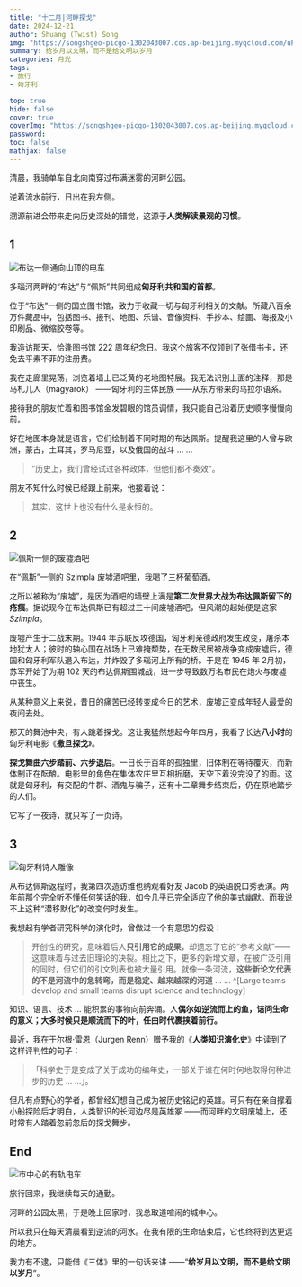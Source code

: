 ```yaml
---
title: "十二月|河畔探戈"
date: 2024-12-21
author: Shuang (Twist) Song
img: "https://songshgeo-picgo-1302043007.cos.ap-beijing.myqcloud.com/uPic/4CE160AC-DD55-473D-880E-20C16847167B_1_105_c.jpeg"
summary: 给岁月以文明，而不是给文明以岁月
categories: 月光
tags:
- 旅行
- 匈牙利

top: true
hide: false
cover: true
coverImg: "https://songshgeo-picgo-1302043007.cos.ap-beijing.myqcloud.com/uPic/4CE160AC-DD55-473D-880E-20C16847167B_1_105_c.jpeg"
password:
toc: false
mathjax: false
---
```


清晨，我骑单车自北向南穿过布满迷雾的河畔公园。

逆着流水前行，日出在我左侧。

溯源前进会带来走向历史深处的错觉，这源于**人类解读景观的习惯**。

## 1

![布达一侧通向山顶的电车](https://songshgeo-picgo-1302043007.cos.ap-beijing.myqcloud.com/uPic/81864C94-DD23-49C7-9571-F2EEA3246FBB_1_105_c.jpeg)

多瑙河两畔的“布达”与“佩斯”共同组成**匈牙利共和国的首都**。

位于“布达”一侧的国立图书馆，致力于收藏一切与匈牙利相关的文献。所藏八百余万件藏品中，包括图书、报刊、地图、乐谱、音像资料、手抄本、绘画、海报及小印刷品、微缩胶卷等。

我造访那天，恰逢图书馆 222 周年纪念日。我这个旅客不仅领到了张借书卡，还免去平素不菲的注册费。

我在走廊里晃荡，浏览着墙上已泛黄的老地图特展。我无法识别上面的注释，那是马札儿人（magyarok） ——匈牙利的主体民族 ——从东方带来的乌拉尔语系。

接待我的朋友忙着和图书馆金发碧眼的馆员调情，我只能自己沿着历史顺序慢慢向前。

好在地图本身就是语言，它们绘制着不同时期的布达佩斯。提醒我这里的人曾与欧洲，蒙古，土耳其，罗马尼亚，以及俄国的战斗 ... ...

> ”历史上，我们曾经试过各种政体，但他们都不奏效“。

朋友不知什么时候已经跟上前来，他接着说：

> 其实，这世上也没有什么是永恒的。

## 2

![佩斯一侧的废墟酒吧](https://songshgeo-picgo-1302043007.cos.ap-beijing.myqcloud.com/uPic/20241206-PC060253.jpeg)

在“佩斯”一侧的 Szimpla 废墟酒吧里，我喝了三杯葡萄酒。

之所以被称为“废墟”，是因为酒吧的墙壁上满是**第二次世界大战为布达佩斯留下的疮痍**。据说现今在布达佩斯已有超过三十间废墟酒吧，但风潮的起始便是这家 *Szimpla*。

废墟产生于二战末期。1944 年苏联反攻德国，匈牙利亲德政府发生政变，屠杀本地犹太人；彼时的轴心国在战场上已难掩颓势，在无数民居被战争变成废墟后，德国和匈牙利军队退入布达，并炸毁了多瑙河上所有的桥。于是在 1945 年 2月初，苏军开始了为期 102 天的布达佩斯围城战，进一步导致数万名市民在炮火与废墟中丧生。

从某种意义上来说，昔日的痛苦已经转变成今日的艺术，废墟正变成年轻人最爱的夜间去处。

那天的舞池中央，有人跳着探戈。这让我猛然想起今年四月，我看了长达**八小时**的匈牙利电影《**撒旦探戈**》。

**探戈舞曲六步踏前、六步退后**。一日长于百年的孤独里，旧体制在等待覆灭，而新体制正在酝酿。电影里的角色在集体农庄里互相折磨，天空下着没完没了的雨。这就是匈牙利，有交配的牛群、酒鬼与骗子，还有十二章舞步结束后，仍在原地踏步的人们。

它写了一夜诗，就只写了一页诗。

## 3

![匈牙利诗人雕像](https://songshgeo-picgo-1302043007.cos.ap-beijing.myqcloud.com/uPic/4CE160AC-DD55-473D-880E-20C16847167B_1_105_c.jpeg)

从布达佩斯返程时，我第四次造访维也纳观看好友 Jacob 的英语脱口秀表演。两年前那个完全听不懂任何笑话的我，如今几乎已完全适应了他的美式幽默。而我说不上这种“潜移默化”的改变何时发生。

我想起有学者研究科学的演化时，曾做过一个有意思的假设：

> 开创性的研究，意味着后人**只引用它的成果**，却遗忘了它的“参考文献”——这意味着与过去旧理论的决裂。相比之下，更多的新增文章，在被广泛引用的同时，但它们的引文列表也被大量引用。就像一条河流，**这些新论文代表的不是河流中的急转弯，而是稳定、越来越深的河道** ... ... ^[Large teams develop and small teams disrupt science and technology]

知识、语言、技术 ... 能积累的事物向前奔涌。人**偶尔如逆流而上的鱼，诘问生命的意义；大多时候只是顺流而下的叶，任由时代裹挟着前行。**

最近，我在于尔根·雷恩（Jurgen Renn）赠予我的《**人类知识演化史**》中读到了这样评判性的句子：

> 「科学史于是变成了关于成功的编年史，一部关于谁在何时何地取得何种进步的历史 ... ...」。

但凡有点野心的学者，都曾经幻想自己成为被历史铭记的英雄。可只有在亲自撑着小船探险后才明白，人类智识的长河边尽是英雄冢 ——而河畔的文明废墟上，还时常有人踏着忽前忽后的探戈舞步。

## End

![市中心的有轨电车](https://songshgeo-picgo-1302043007.cos.ap-beijing.myqcloud.com/uPic/2BD0E554-EF4B-43B4-89AD-2579CEF635F7_1_105_c.jpeg)

旅行回来，我继续每天的通勤。

河畔的公园太黑，于是晚上回家时，我总取道喧闹的城中心。

所以我只在每天清晨看到逆流的河水。在我有限的生命结束后，它也终将到达更远的地方。

我力有不逮，只能借《三体》里的一句话来讲 ——“**给岁月以文明，而不是给文明以岁月**”。
